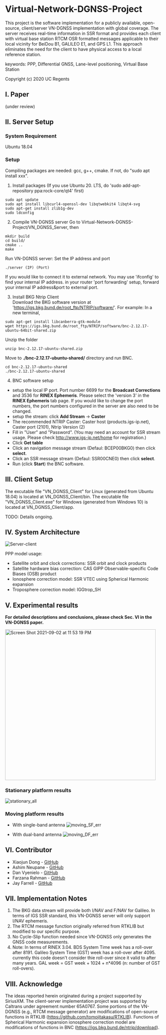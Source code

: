 # Virtual-Network-DGNSS-Project
This project is the software implementation for a publicly available, open-source, client/server VN-DGNSS implementation with global coverage. The server receives real-time information in SSR format and provides each client with virtual base station RTCM OSR formatted messages applicable to their local vicinity for BeiDou B1, GALILEO E1, and GPS L1. This approach eliminates the need for the client to have physical access to a local reference station.

keywords: PPP, Differential GNSS, Lane-level positioning, Virtual Base Station

Copyright (c) 2020 UC Regents

## I. Paper
(under review)

## II. Server Setup
### System Requirement
Ubuntu 18.04

### Setup
Compiling packages are needed: gcc, g++, cmake. If not, do "sudo apt install xxx".

1. Install packages
(If you use Ubuntu 20. LTS, do 'sudo add-apt-repository ppa:rock-core/qt4' first)
```
sudo apt update
sudo apt install libcurl4-openssl-dev libqtwebkit4 libqt4-svg
sudo apt-get install zlib1g-dev
sudo ldconfig
```

2. Compile VN-DGNSS server
Go to Virtual-Network-DGNSS-Project/VN_DGNSS_Server, then
```
mkdir build
cd build/
cmake ..
make
```
Run VN-DGNSS server: Set the IP address and port
```
./server (IP) (Port)
```
If you would like to connect it to external network. You may use 'ifconfig' to find your internal IP address. in your router 'port forwarding' setup, forward your internal IP address&port to external port.

3. Install BKG Ntrip Client  
Download the BKG software version at 'https://igs.bkg.bund.de/root_ftp/NTRIP/software/'.
For example:
In a new terminal,
```
sudo apt-get install libcanberra-gtk-module
wget https://igs.bkg.bund.de/root_ftp/NTRIP/software/bnc-2.12.17-ubuntu-64bit-shared.zip
```
Unzip the folder  
```
unzip bnc-2.12.17-ubuntu-shared.zip  
```
Move to **./bnc-2.12.17-ubuntu-shared/** directory and run BNC.  
```
cd bnc-2.12.17-ubuntu-shared  
./bnc-2.12.17-ubuntu-shared  
```

4. BNC software setup
* setup the local IP port. Port number 6699 for the **Broadcast Corrections** and 3536 for **RINEX Ephemeris**. Please select the 'version 3' in the **RINEX Ephemeris** tab page. If you would like to change the port numbers, the port numbers configured in the server are also need to be changed.
* setup the stream: click **Add Stream** -> **Caster**
* The recommended NTRIP Caster: Caster host (products.igs-ip.net), Caster port (2101), Ntrip Version (2)
* Fill in "User" and "Password". (You may need an account for SSR stream usage. Please check http://www.igs-ip.net/home for registration.)
* Click **Get table**
* Click an navigation message stream (Defaul: BCEP00BKG0) then click **select**.
* Click an SSR message stream (Defaul: SSR00CNE0) then click **select**.
* Run (click **Start**) the BNC software.

## III. Client Setup
The excutable file "VN_DGNSS_Client" for Linux (generated from Ubuntu 18.04) is located at VN_DGNSS_Client/bin.
The excutable file "VN_DGNSS_Client.exe" for Windows (generated from Windows 10) is located at VN_DGNSS_Client/app.

TODO: Details ongoing.

## IV. System Architecture
![Server-client](https://user-images.githubusercontent.com/45580484/131876233-beb25066-cfce-431e-8ec3-81182328b99f.png)

PPP model usage:
* Satellite orbit and clock corrections: SSR orbit and clock products
* Satellite hardware bias correction: CAS GIPP Observable-specific Code Biases (OSB) product
* Ionosphere correction model: SSR VTEC using Spherical Harmonic expansion
* Troposphere correction model: IGGtrop_SH


## V. Experimental results
**For detailed descriptions and conclusions, please check Sec. VI in the VN-DGNSS paper.**

<img width="487" alt="Screen Shot 2021-09-02 at 11 53 19 PM" src="https://user-images.githubusercontent.com/45580484/131876595-1893578b-9f5d-4c52-b21b-2a236332e23b.png">

### Stationary platform results

![stationary_all](https://user-images.githubusercontent.com/45580484/131878787-eb9e0861-bc43-4383-877f-7f986f3ca5d4.jpg)

### Moving platform results
* With single-band antenna
![moving_SF_err](https://user-images.githubusercontent.com/45580484/133939394-121a02df-67ca-4b08-b509-51eae1b1424b.jpg)

* With dual-band antenna
![moving_DF_err](https://user-images.githubusercontent.com/45580484/133939402-ce4681fc-1a77-4f08-9cb8-79598004f1c7.jpg)

## VI. Contributor
* Xiaojun Dong - [GitHub](https://github.com/Akatsukis)
* Ashim Neupane - [GitHub](https://github.com/ashimneu)
* Dan Vyenielo - [GitHub](https://github.com/dvnlo)
* Farzana Rahman - [GitHub](https://github.com/FarzanaRahman)
* Jay Farrell - [GitHub](https://github.com/jaffarrell)

## VII. Implementation Notes
1. The BKG data stream will provide both I/NAV and F/NAV for Galileo. In terms of IGS SSR standard, this VN-DGNSS server will only support I/NAV ephemeris. 
2. The RTCM message function originally referred from RTKLIB but modified to our specific purpose. 
3. No Cycle-Slip function needed since VN-DGNSS only generates the GNSS code measurements. 
4. Note: In terms of RINEX 3.04. BDS System Time week has a roll-over after 8191. Galileo System Time (GST) week has a roll-over after 4095. currently this code doesn't consider thie roll-over since it valid to after many years. GAL week = GST week + 1024 + n*4096 (n: number of GST roll-overs).

## VIII. Acknowledge
The ideas reported herein originated during a project supported by SiriusXM. The client-server implementation project was supported by Caltrans under agreement number 65A0767.
Some portions of the VN-DGNSS (e.g., RTCM message generator) are modifications of open-source functions in RTKLIB (https://github.com/tomojitakasu/RTKLIB).
Functions of Spherical Harmonic expansion ionosphere correction model are modifications of functions in BNC (https://igs.bkg.bund.de/ntrip/download).
